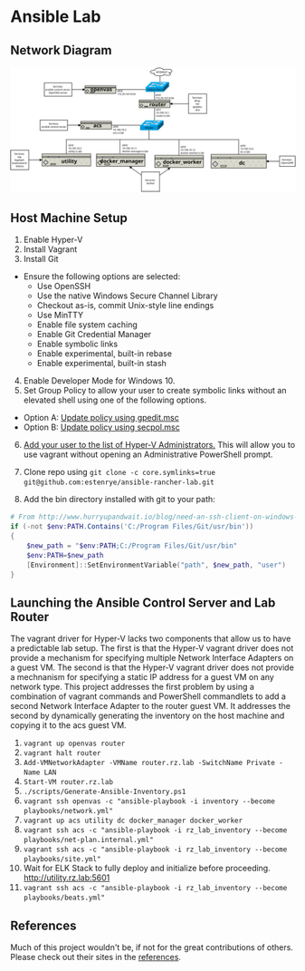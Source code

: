 # Ansible Lab

## Network Diagram

![ansible rancher lab network diagram](.imgs/network_diagrams/network.svg)

## Host Machine Setup

1. Enable Hyper-V
2. Install Vagrant
3. Install Git

  - Ensure the following options are selected:
    - Use OpenSSH
    - Use the native Windows Secure Channel Library
    - Checkout as-is, commit Unix-style line endings
    - Use MinTTY
    - Enable file system caching
    - Enable Git Credential Manager
    - Enable symbolic links
    - Enable experimental, built-in rebase
    - Enable experimental, built-in stash

4. Enable Developer Mode for Windows 10.
5. Set Group Policy to allow your user to create symbolic links without an elevated shell using one of the following options.

  - Option A: [Update policy using gpedit.msc](.docs/gpedit-symbolic-links.md)
  - Option B: [Update policy using secpol.msc](.docs/secpol-symbolic-links.md)

6. [Add your user to the list of Hyper-V Administrators.](.docs/hyperv-administrators-group.md)  This will allow you to use vagrant without opening an Administrative PowerShell prompt.

7. Clone repo using `git clone -c core.symlinks=true git@github.com:estenrye/ansible-rancher-lab.git`
8. Add the bin directory installed with git to your path:

```powershell
# From http://www.hurryupandwait.io/blog/need-an-ssh-client-on-windows-dont-use-putty-or-cygwinuse-git
if (-not $env:PATH.Contains('C:/Program Files/Git/usr/bin'))
{
    $new_path = "$env:PATH;C:/Program Files/Git/usr/bin"
    $env:PATH=$new_path
    [Environment]::SetEnvironmentVariable("path", $new_path, "user")
}
```

## Launching the Ansible Control Server and Lab Router

The vagrant driver for Hyper-V lacks two components that allow us to have a predictable lab setup.  The first is that the Hyper-V vagrant driver does not provide a mechanism for specifying multiple Network Interface Adapters on a guest VM.  The second is that the Hyper-V vagrant driver does not provide a mechnanism for specifying a static IP address for a guest VM on any network type.  This project addresses the first problem by using a combination of vagrant commands and PowerShell commandlets to add a second Network Interface Adapter to the router guest VM.  It addresses the second by dynamically generating the inventory on the host machine and copying it to the acs guest VM.

1. `vagrant up openvas router`
2. `vagrant halt router`
3. `Add-VMNetworkAdapter -VMName router.rz.lab -SwitchName Private -Name LAN`
4. `Start-VM router.rz.lab`
5. `./scripts/Generate-Ansible-Inventory.ps1`
6. `vagrant ssh openvas -c "ansible-playbook -i inventory --become playbooks/network.yml"`
7. `vagrant up acs utility dc docker_manager docker_worker`
8. `vagrant ssh acs -c "ansible-playbook -i rz_lab_inventory --become playbooks/net-plan.internal.yml"`
9. `vagrant ssh acs -c "ansible-playbook -i rz_lab_inventory --become playbooks/site.yml"`
10. Wait for ELK Stack to fully deploy and initialize before proceeding.  http://utility.rz.lab:5601
11. `vagrant ssh acs -c "ansible-playbook -i rz_lab_inventory --become playbooks/beats.yml"`

## References


Much of this project wouldn't be, if not for the great contributions of others.  Please check out their sites in the [references](.docs/references.md).